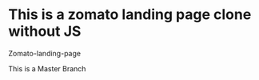 # This is a zomato landing page clone without JS

Zomato-landing-page

This is a Master Branch






